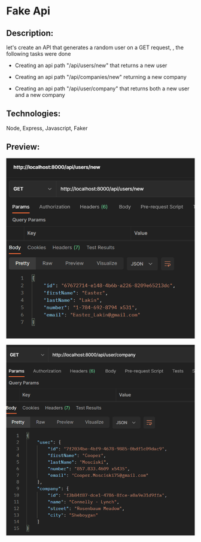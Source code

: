 # Fake Api

## Description: 

let's create an API that generates a random user on a GET request, , the following tasks were done

- Creating an api path "/api/users/new" that returns a new user

- Creating an api path "/api/companies/new" returning a new company

- Creating an api path "/api/user/company" that returns both a new user and a new company


## Technologies: 

Node, Express, Javascript, Faker

## Preview:


![alt text](./preview.PNG "Image Title")

![alt text](./preview2.PNG "Image Title")
